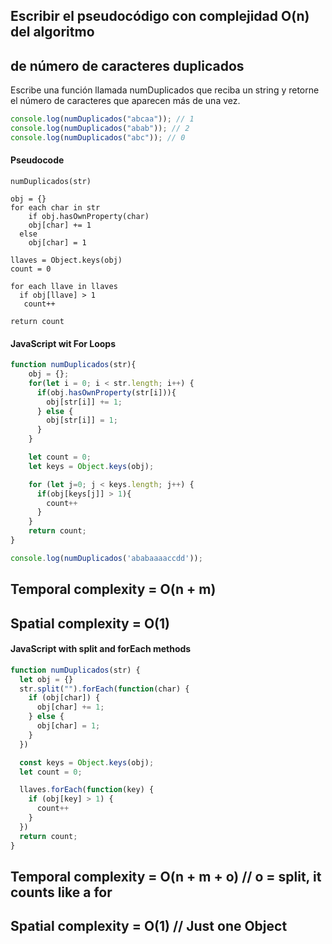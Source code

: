 ## Escribir el pseudocódigo con complejidad O(n) del algoritmo
## de número de caracteres duplicados

Escribe una función llamada numDuplicados que reciba un string y retorne
el número de caracteres que aparecen más de una vez.

```javascript
console.log(numDuplicados("abcaa")); // 1
console.log(numDuplicados("abab")); // 2
console.log(numDuplicados("abc")); // 0
```
#### Pseudocode
```
numDuplicados(str)

obj = {}
for each char in str
	if obj.hasOwnProperty(char)
    obj[char] += 1
  else
  	obj[char] = 1

llaves = Object.keys(obj)
count = 0

for each llave in llaves
  if obj[llave] > 1
   count++

return count
```
#### JavaScript wit For Loops
```JavaScript
function numDuplicados(str){
    obj = {};
    for(let i = 0; i < str.length; i++) {
      if(obj.hasOwnProperty(str[i])){
        obj[str[i]] += 1;
      } else {
        obj[str[i]] = 1;
      }
    }

    let count = 0;
    let keys = Object.keys(obj);

    for (let j=0; j < keys.length; j++) {
      if(obj[keys[j]] > 1){
        count++
      }
    }
    return count;
}

console.log(numDuplicados('ababaaaaccdd'));
```
## Temporal complexity = O(n + m)
## Spatial complexity = O(1)

#### JavaScript with split and forEach methods

```javascript
function numDuplicados(str) {
  let obj = {}
  str.split("").forEach(function(char) {
    if (obj[char]) {
      obj[char] += 1;
    } else {
      obj[char] = 1;
    }
  })

  const keys = Object.keys(obj);
  let count = 0;

  llaves.forEach(function(key) {
    if (obj[key] > 1) {
      count++
    }
  })
  return count;
}
```
## Temporal complexity = O(n + m + o) // o = split, it counts like a for
## Spatial complexity = O(1) // Just one Object
